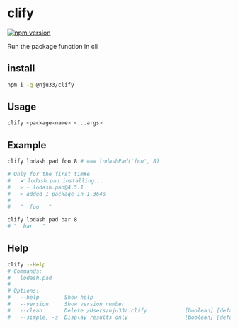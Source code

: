# clify

[![npm version](https://badge.fury.io/js/%40nju33%2Fclify.svg)](https://badge.fury.io/js/%40nju33%2Fclify)

Run the package function in cli

## install

```bash
npm i -g @nju33/clify
```

## Usage

```bash
clify <package-name> <...args>
```

## Example

```bash
clify lodash.pad foo 8 # === lodashPad('foo', 8)

# Only for the first tim#e
#   ✔ lodash.pad installing...
#   > + lodash.pad@4.5.1
#   > added 1 package in 1.364s
#
#   "  foo   "

clify lodash.pad bar 8
# "  bar   "
```

## Help

```bash
clify --Help
# Commands:
#   lodash.pad
#
# Options:
#   --help        Show help                                              [boolean]
#   --version     Show version number                                    [boolean]
#   --clean       Delete /Users/nju33/.clify            [boolean] [default: false]
#   --simple, -s  Display results only                  [boolean] [default: false]

```
